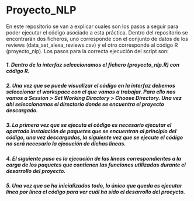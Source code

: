 # Proyecto_NLP
En este repositorio se van a explicar cuales son los pasos a seguir para poder ejecutar el código asociado a esta práctica. Dentro del repositorio se encontrarán dos ficheros, uno corresponde con el conjunto de datos de los reviews (data_set_alexa_reviews.csv) y el otro corresponde al código R (proyecto_nlp). Los pasos para la correcta ejecución del script son:

  ##### 1. Dentro de la interfaz seleccionamos el fichero (proyecto_nlp.R) con código R.
  ##### 2. Una vez que se puede visualizar el código en la interfaz debemos seleccionar el workspace con el que vamos a trabajar. Para ello nos vamos a Session > Set Working                Directory > Choose Directory. Una vez ahí seleccionamos el directorio donde se encuentra el proyecto descargado.
  ##### 3. La primera vez que se ejecuta el código es necesario ejecutar el apartado instalación de paquetes que se encuentran al principio del código, una vez descargadas, la siguiente vez que se ejecute el código no será necesario la ejecución de dichas líneas.
  ##### 4. El siguiente paso es la ejecución de las líneas correspondientes a la carga de los paquetes que contienen las funciones utilizadas durante el desarrollo del proyecto.
  ##### 5. Una vez que se ha inicializados todo, lo único que queda es ejecutar línea por línea el código para ver cuál ha sido el desarrollo del proeycto.
